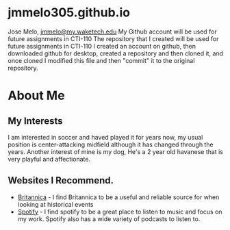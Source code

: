 # jmmelo305.github.io
Jose Melo, jmmelo@my.waketech.edu
My Github account will be used for future assignments in CTI-110
The repository that I created will be used for future assignments in CTI-110
I created an account on github, then downloaded github for desktop, created a repository and then cloned it, and once cloned I modified this file and then "commit" it to the original repository.


# About Me
## My Interests
I am interested in soccer and haved played it for years now, my usual position is center-attacking midfield although it has changed through the years. Another interest of mine is my dog, He's a 2 year old havanese that is very playful and affectionate.
## Websites I Recommend.
- [Britannica](www.britannica.com) - I find Britannica to be a useful and reliable source for when looking at historical events
- [Spotify](www.spotify.com) - I find spotify to be a great place to listen to music and focus on my work. Spotify also has a wide variety of podcasts to listen to.

